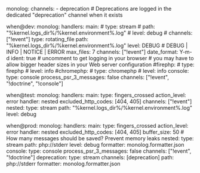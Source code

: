 monolog:
    channels:
        - deprecation # Deprecations are logged in the dedicated "deprecation" channel when it exists

when@dev:
    monolog:
        handlers:
            main:
                # type: stream
                # path: "%kernel.logs_dir%/%kernel.environment%.log"
                # level: debug
                # channels: ["!event"]
                type: rotating_file
                path: "%kernel.logs_dir%/%kernel.environment%.log"
                level: DEBUG # DEBUG | INFO | NOTICE | ERROR
                max_files: 7
                channels: ["!event"]
                date_format: Y-m-d
                ident: true
            # uncomment to get logging in your browser
            # you may have to allow bigger header sizes in your Web server configuration
            #firephp:
            #    type: firephp
            #    level: info
            #chromephp:
            #    type: chromephp
            #    level: info
            console:
                type: console
                process_psr_3_messages: false
                channels: ["!event", "!doctrine", "!console"]

when@test:
    monolog:
        handlers:
            main:
                type: fingers_crossed
                action_level: error
                handler: nested
                excluded_http_codes: [404, 405]
                channels: ["!event"]
            nested:
                type: stream
                path: "%kernel.logs_dir%/%kernel.environment%.log"
                level: debug

when@prod:
    monolog:
        handlers:
            main:
                type: fingers_crossed
                action_level: error
                handler: nested
                excluded_http_codes: [404, 405]
                buffer_size: 50 # How many messages should be saved? Prevent memory leaks
            nested:
                type: stream
                path: php://stderr
                level: debug
                formatter: monolog.formatter.json
            console:
                type: console
                process_psr_3_messages: false
                channels: ["!event", "!doctrine"]
            deprecation:
                type: stream
                channels: [deprecation]
                path: php://stderr
                formatter: monolog.formatter.json
